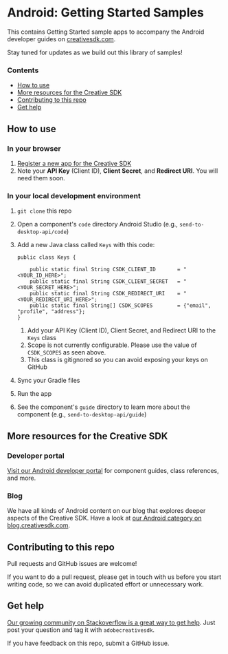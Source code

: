 # Android: Getting Started Samples

This contains Getting Started sample apps to accompany the Android developer guides on [creativesdk.com](http://creativesdk.com).

Stay tuned for updates as we build out this library of samples!

### Contents

- [How to use](#how-to)
- [More resources for the Creative SDK](#resources)
- [Contributing to this repo](#contributing)
- [Get help](#get-help)

<a name="how-to"></a>
## How to use

### In your browser

1. [Register a new app for the Creative SDK](https://adobe.io/console)
1. Note your **API Key** (Client ID), **Client Secret**, and **Redirect URI**. You will need them soon.

### In your local development environment

1. `git clone` this repo
1. Open a component's `code` directory Android Studio (e.g., `send-to-desktop-api/code`)
1. Add a new Java class called `Keys` with this code:  

	```
    public class Keys {

	    public static final String CSDK_CLIENT_ID       = "<YOUR_ID_HERE>";
	    public static final String CSDK_CLIENT_SECRET   = "<YOUR_SECRET_HERE>";
	    public static final String CSDK_REDIRECT_URI    = "<YOUR_REDIRECT_URI_HERE>";
		public static final String[] CSDK_SCOPES        = {"email", "profile", "address"};
	}
	```

    1. Add your API Key (Client ID), Client Secret, and Redirect URI to the `Keys` class
    1. Scope is not currently configurable. Please use the value of `CSDK_SCOPES` as seen above.
    1. This class is gitignored so you can avoid exposing your keys on GitHub
1. Sync your Gradle files
1. Run the app
1. See the component's `guide` directory to learn more about the component (e.g., `send-to-desktop-api/guide`)

<a name="resources"></a>
## More resources for the Creative SDK

### Developer portal

[Visit our Android developer portal](https://creativesdk.adobe.com/docs/android/#/index.html) for component guides, class references, and more.

### Blog

We have all kinds of Android content on our blog that explores deeper aspects of the Creative SDK. Have a look at [our Android category on blog.creativesdk.com](https://blog.creativesdk.com/category/android/).

<a name="contributing"></a>
## Contributing to this repo

Pull requests and GitHub issues are welcome!

If you want to do a pull request, please get in touch with us before you start writing code, so we can avoid duplicated effort or unnecessary work.

<a name="get-help"></a>
## Get help

[Our growing community on Stackoverflow is a great way to get help](https://stackoverflow.com/questions/tagged/adobecreativesdk). Just post your question and tag it with `adobecreativesdk`.

If you have feedback on this repo, submit a GitHub issue.